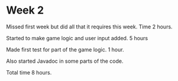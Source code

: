 # Week 2

Missed first week but did all that it requires this week. Time 2 hours.

Started to make game logic and user input added. 5 hours

Made first test for part of the game logic. 1 hour.

Also started Javadoc in some parts of the code.

Total time 8 hours.